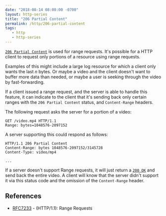 ```yaml
---
date: "2018-08-14 08:00:00 -0700"
layout: http-series
title: "206 Partial Content"
permalink: /http/206-partial-content
tags:
   - http
   - http-series
---
```


[`206 Partial Content`][1] is used for range requests. It's possible for a
HTTP client to request only portions of a resource using range requests.

Examples of this might include a large log resource for which a client only
wants the last _n_ bytes. Or maybe a video and the client doesn't want to
buffer more data than needed, or maybe a user is seeking through the video
by fast-forwarding.

If a client issued a range request, and the server is able to handle this
feature, it can indicate to the client that it's sending back only certain
ranges with the `206 Partial Content` status, and `Content-Range` headers.

The following request asks the server for a portion of a video:

```http
GET /video.mp4 HTTP/1.1
Range: bytes=1048576-2097152
```

A server supporting this could respond as follows:

```http
HTTP/1.1 206 Partial Content
Content-Range: bytes 1048576-2097152/3145728
Content-Type: video/mp4

...
```

If a server doesn't support Range requests, it will just return a [`200 OK`][3]
and send back the entire video. A client will know that the server didn't
support it via this status code and the omission of the `Content-Range` header.

References
----------

* [RFC7233][2] - (HTTP/1.1): Range Requests

[1]: https://tools.ietf.org/html/rfc7233#section-4.1 "206 Partial Content"
[2]: https://tools.ietf.org/html/rfc7233 "(HTTP/1.1): Range Requests"
[3]: /http/200-ok "200 OK"
